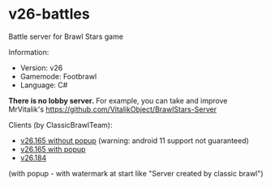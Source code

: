 # v26-battles
Battle server for Brawl Stars game

Information:
- Version: v26
- Gamemode: Footbrawl
- Language: C#

**There is no lobby server.** For example, you can take and improve MrVitalik's https://github.com/VitalikObject/BrawlStars-Server

Clients (by ClassicBrawlTeam):
- [v26.165 without popup](https://mega.nz/file/vSIDFKaT#pDdGFkevXwp_3LP1wW1wtj23Gj2aADZwzfXAAI8JEs8) (warning: android 11 support not guaranteed)
- [v26.165 with popup](https://mega.nz/file/iGIGkT7S#PnbYOskUa0PGtbry4dcK1ugViwRsbGiDzP92i39KvH4)
- [v26.184](https://mega.nz/file/XeBTXCBB#BN6B9-FcMqn19w6SkgxVgShFwWx1Qb55tgydIL1oLDI)

(with popup - with watermark at start like "Server created by classic brawl")
